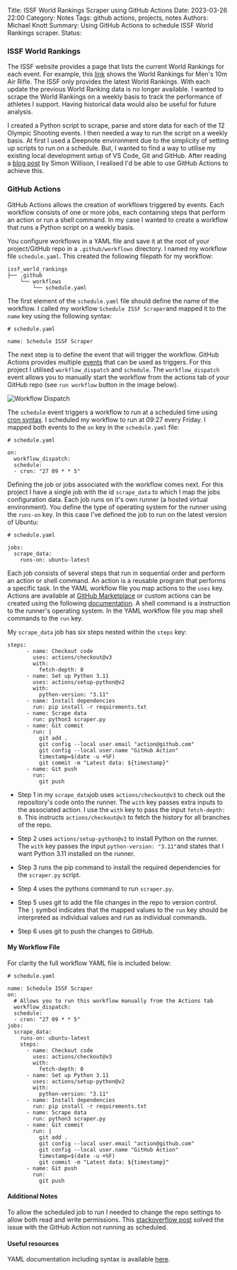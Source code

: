 Title: ISSF World Rankings Scraper using GitHub Actions
Date: 2023-03-26 22:00
Category: Notes
Tags: github actions, projects, notes
Authors: Michael Knott
Summary: Using GitHub Actions to schedule ISSF World Rankings scraper.
Status:

### ISSF World Rankings

The ISSF website provides a page that lists the current World Rankings for each event. For example, this [link](https://www.issf-sports.org/competitions/worldranking/complete_ranking_by_event_yearly.ashx?evlinkid=ARM) shows the World Rankings for Men's 10m Air Rifle. The ISSF only provides the latest World Rankings. With each update the previous World Ranking data is no longer available.
I wanted to scrape the World Rankings on a weekly basis to track the performance of athletes I support. Having historical data would also be useful for future analysis.

I created a Python script to scrape, parse and store data for each of the 12 Olympic Shooting events. I then needed a way to run the script on a weekly basis. At first I used a Deepnote environment due to the simplicity of setting up scripts to run on a schedule. But, I wanted to find a way to utilise my existing local development setup of VS Code, Git and GitHub. After reading a [blog post](https://simonwillison.net/2020/Oct/9/git-scraping/) by Simon Willison, I realised I'd be able to use GitHub Actions to achieve this.

### GitHub Actions
GitHub Actions allows the creation of workflows triggered by events. Each workflow consists of one or more jobs, each containing steps that perform an action or run a shell command. In my case I wanted to create a workflow that runs a Python script on a weekly basis.

You configure workflows in a YAML file and save it at the root of your project/GitHub repo in a `.github/workflows` directory. I named my workflow file `schedule.yaml`. This created the following filepath for my workflow:

```
issf_world_rankings
├── .github
    └── workflows
        └── schedule.yaml
```


The first element of the `schedule.yaml` file should define the name of the workflow. I called my workflow `Schedule ISSF Scraper`and mapped it to the `name` key using the following syntax:

```
# schedule.yaml

name: Schedule ISSF Scraper
```

The next step is to define the event that will trigger the workflow. GitHub Actions provides multiple [events](https://docs.github.com/en/actions/using-workflows/events-that-trigger-workflows#schedule) that can be used as triggers. For this project I utilised `workflow_dispatch` and `schedule`. The `workflow_dispatch` event allows you to manually start the workflow from the actions tab of your GitHub repo (see `run workflow` button in the image below).

![Workflow Dispatch]({static}/images/github-actions-workflow-dispatch.png)

 The `schedule` event triggers a workflow to run at a scheduled time using [cron syntax](https://pubs.opengroup.org/onlinepubs/9699919799/utilities/crontab.html#tag_20_25_07). I scheduled my workflow to run at 09:27 every Friday. I mapped both events to the `on` key in the `schedule.yaml` file:

```
# schedule.yaml

on:
  workflow_dispatch:
  schedule:
  - cron: "27 09 * * 5"
```

Defining the job or jobs associated with the workflow comes next. For this project I have a single job with the id `scrape_data` to which I map the jobs configuration data. Each job runs on it's own runner (a hosted virtual environment). You define the type of operating system for the runner using the `runs-on` key. In this case I've defined the job to run on the latest version of Ubuntu:

```
# schedule.yaml

jobs:
  scrape_data:
    runs-on: ubuntu-latest 
```

Each job consists of several steps that run in sequential order and perform an action or shell command. An action is a reusable program that performs a specific task.  In the YAML workflow file you map actions to the `uses` key. Actions are available at [GitHub Marketplace](https://github.com/marketplace?category=&query=&type=actions&verification=) or custom actions can be created using the following [documentation](https://docs.github.com/en/actions/creating-actions). A shell command is a instruction to the runner's operating system. In the YAML workflow file you map shell commands to the `run` key.

My `scrape_data` job has six steps nested within the `steps` key:

```
steps:
      - name: Checkout code
        uses: actions/checkout@v3
        with:
          fetch-depth: 0
      - name: Set up Python 3.11
        uses: actions/setup-python@v2
        with:
          python-version: "3.11"
      - name: Install dependencies
        run: pip install -r requirements.txt
      - name: Scrape data
        run: python3 scraper.py
      - name: Git commit
        run: |
          git add .
          git config --local user.email "action@github.com"
          git config --local user.name "GitHub Action"
          timestamp=$(date -u +%F)
          git commit -m "Latest data: ${timestamp}"
      - name: Git push
        run:
          git push
```

+ Step 1 in my `scrape_data`job uses `actions/checkout@v3` to check out the repository's code onto the runner. The `with` key passes extra inputs to the associated action. I use the `with` key to pass the input `fetch-depth: 0`. This instructs `actions/checkout@v3` to fetch the history for all branches of the repo.

+ Step 2 uses `actions/setup-python@v2` to install Python on the runner. The `with` key passes the input `python-version: "3.11"`and states that I want Python 3.11 installed on the runner.

+ Step 3 runs the pip command to install the required dependencies for the `scraper.py` script.

+ Step 4 uses the pythons command to run `scraper.py`.

+ Step 5 uses git to add the file changes in the repo to version control. The `|` symbol indicates that the mapped values to the `run` key should be interpreted as individual values and run as individual commands. 

+ Step 6 uses git to push the changes to GitHub.

#### My Workflow File

For clarity the full workflow YAML file is included below:
```
# schedule.yaml

name: Schedule ISSF Scraper
on:
  # Allows you to run this workflow manually from the Actions tab
  workflow_dispatch:
  schedule:
  - cron: "27 09 * * 5"
jobs:
  scrape_data:
    runs-on: ubuntu-latest 
    steps:
      - name: Checkout code
        uses: actions/checkout@v3
        with:
          fetch-depth: 0
      - name: Set up Python 3.11
        uses: actions/setup-python@v2
        with:
          python-version: "3.11"
      - name: Install dependencies
        run: pip install -r requirements.txt
      - name: Scrape data
        run: python3 scraper.py
      - name: Git commit
        run: |
          git add .
          git config --local user.email "action@github.com"
          git config --local user.name "GitHub Action"
          timestamp=$(date -u +%F)
          git commit -m "Latest data: ${timestamp}"
      - name: Git push
        run:
          git push
```



#### Additional Notes

To allow the scheduled job to run I needed to change the repo settings to allow both read and write permissions. This [stackoverflow post](https://stackoverflow.com/questions/73687176/permission-denied-to-github-actionsbot-the-requested-url-returned-error-403) solved the issue with the GitHub Action not running as scheduled.

#### Useful resources
YAML documentation including syntax is available [here](https://yaml.org/).
